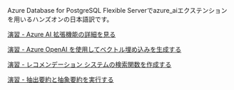 Azure Database for PostgreSQL Flexible Serverでazure_aiエクステンションを用いるハンズオンの日本語訳です。

[演習 - Azure AI 拡張機能の詳細を見る](Explore_the_AI_Extension.md)

[演習 - Azure OpenAI を使用してベクトル埋め込みを生成する](Generate_vector_embeddings_with_AOAI.md)

[演習 - レコメンデーション システムの検索関数を作成する](Create_a_search_function_for_a_recommendation_system.md)

[演習 - 抽出要約と抽象要約を実行する](Perform_Extractive_and_Abstractive_Summarization.md)
